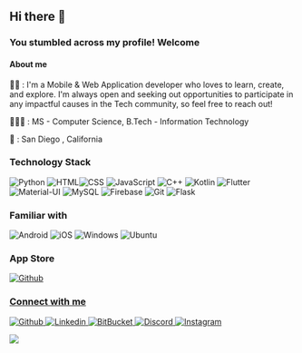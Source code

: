 ## Hi there 👋
### You stumbled across my profile! Welcome

#### About me 
👨‍💻 : I'm a Mobile & Web Application developer who loves to learn, create, and explore. I'm always open and seeking out opportunities to participate in any impactful causes in the Tech community, so feel free to reach out!

👨🏻‍🎓 : MS - Computer Science, B.Tech - Information Technology 

🏡 : San Diego , California

### Technology Stack
<img alt="Python" src="https://img.shields.io/badge/Python-3776AB?style=for-the-badge&logo=python&logoColor=white" /> <img alt="HTML" src="https://img.shields.io/badge/HTML-239120?style=for-the-badge&logo=html5&logoColor=white" /><img alt="CSS" src="https://img.shields.io/badge/CSS-239120?&style=for-the-badge&logo=css3&logoColor=white" /> <img alt="JavaScript" src="https://img.shields.io/badge/JavaScript-F7DF1E?style=for-the-badge&logo=javascript&logoColor=black" /> <img alt="C++" src="https://img.shields.io/badge/C%2B%2B-00599C?style=for-the-badge&logo=c%2B%2B&logoColor=white" /> <img alt="Kotlin" src="https://img.shields.io/badge/Kotlin-0095D5?&style=for-the-badge&logo=kotlin&logoColor=white" /> <img alt="Flutter" src="https://img.shields.io/badge/Flutter-02569B?style=for-the-badge&logo=flutter&logoColor=white" /> <img alt="Material-UI" src="https://img.shields.io/badge/Material--UI-0081CB?style=for-the-badge&logo=material-ui&logoColor=white" /> <img alt="MySQL" src="https://img.shields.io/badge/MySQL-00000F?style=for-the-badge&logo=mysql&logoColor=white" /> <img alt="Firebase" src="https://img.shields.io/badge/firebase-ffca28?style=for-the-badge&logo=firebase&logoColor=white" /> <img alt="Git" src="https://img.shields.io/badge/Git-F05032?style=for-the-badge&logo=git&logoColor=white" /> <img alt="Flask" src="https://img.shields.io/badge/Flask-000000?style=for-the-badge&logo=flask&logoColor=white" />

### Familiar with
<img alt="Android" src="https://img.shields.io/badge/Android-3DDC84?style=for-the-badge&logo=android&logoColor=white" /> <img alt="iOS" src="https://img.shields.io/badge/iOS-000000?style=for-the-badge&logo=ios&logoColor=white" /> <img alt="Windows" src="https://img.shields.io/badge/Windows-0078D6?style=for-the-badge&logo=windows&logoColor=white" /> <img alt="Ubuntu" src="https://img.shields.io/badge/Ubuntu-E95420?style=for-the-badge&logo=ubuntu&logoColor=white" /> 

### App Store
<a href="https://play.google.com/store/apps/dev?id=8345885293340683167&hl=en" target="_blank"><img alt="Github" src="https://img.shields.io/badge/Google_Play-414141?style=for-the-badge&logo=google-play&logoColor=white" /> 

### Connect with me

<a href="https://github.com/pratikmehkarkar" target="_blank"><img alt="Github" src="https://img.shields.io/badge/GitHub-%2312100E.svg?&style=for-the-badge&logo=Github&logoColor=white" /> 
<a href="https://www.linkedin.com/in/pratik-mehkarkar/" target="_blank"><img alt="Linkedin" src="https://img.shields.io/badge/LinkedIn-0077B5?style=for-the-badge&logo=linkedin&logoColor=white" />
<a href="https://bitbucket.org/pratik_mehkarkar/" target="_blank"><img alt="BitBucket" src="https://img.shields.io/badge/Bitbucket-330F63?style=for-the-badge&logo=bitbucket&logoColor=white" />
<a href="https://www.discord.com/" target="_blank"><img alt="Discord" src="https://img.shields.io/badge/Discord-7289DA?style=for-the-badge&logo=discord&logoColor=white" />
<a href="https://www.instagram.com/pratik_mehkarkar/" target="_blank"><img alt="Instagram" src="https://img.shields.io/badge/Instagram-E4405F?style=for-the-badge&logo=instagram&logoColor=white" />

![](https://komarev.com/ghpvc/?username=pratikmehkarkar&color=green&style=flat-square&label=PROFILE+VIEWS)
